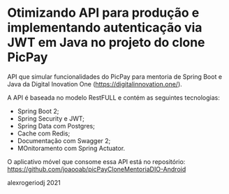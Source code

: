 # Otimizando API para produção e implementando autenticação via JWT em Java no projeto do clone PicPay

API que simular funcionalidades do PicPay para mentoria de Spring Boot e Java da Digital Inovation One (https://digitalinnovation.one/).

A API é baseada no modelo RestFULL e contém as seguintes tecnologias:
- Spring Boot 2;
- Spring Security e JWT;
- Spring Data com Postgres;
- Cache com Redis;
- Documentação com Swagger 2;
- MOnitoramento com Spring Actuator.

O aplicativo móvel que consome essa API está no repositório: https://github.com/joaooab/picPayCloneMentoriaDIO-Android

alexrogeriodj 2021